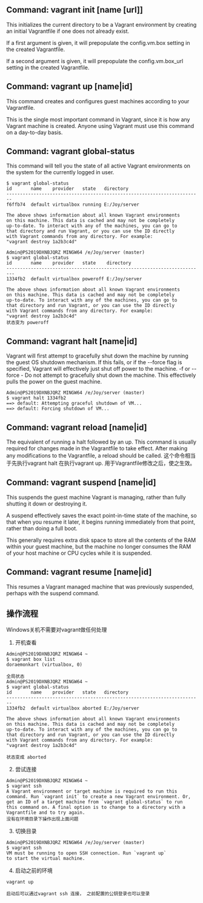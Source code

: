## Command: vagrant init [name [url]]
This initializes the current directory to be a Vagrant environment by creating an initial Vagrantfile if one does not already exist.

If a first argument is given, it will prepopulate the config.vm.box setting in the created Vagrantfile.

If a second argument is given, it will prepopulate the config.vm.box_url setting in the created Vagrantfile.

## Command: vagrant up [name|id]
This command creates and configures guest machines according to your Vagrantfile.

This is the single most important command in Vagrant, since it is how any Vagrant machine is created. Anyone using Vagrant must use this command on a day-to-day basis.


## Command: vagrant global-status
This command will tell you the state of all active Vagrant environments on the system for the currently logged in user.

```shell
$ vagrant global-status
id       name    provider   state   directory
------------------------------------------------------------------------
f6ffb74  default virtualbox running E:/Joy/server

The above shows information about all known Vagrant environments
on this machine. This data is cached and may not be completely
up-to-date. To interact with any of the machines, you can go to
that directory and run Vagrant, or you can use the ID directly
with Vagrant commands from any directory. For example:
"vagrant destroy 1a2b3c4d"

Admin@PS2019DXNBJQRZ MINGW64 /e/Joy/server (master)
$ vagrant global-status
id       name    provider   state    directory
-------------------------------------------------------------------------
1334fb2  default virtualbox poweroff E:/Joy/server

The above shows information about all known Vagrant environments
on this machine. This data is cached and may not be completely
up-to-date. To interact with any of the machines, you can go to
that directory and run Vagrant, or you can use the ID directly
with Vagrant commands from any directory. For example:
"vagrant destroy 1a2b3c4d"
状态变为 poweroff
```

## Command: vagrant halt [name|id]
Vagrant will first attempt to gracefully shut down the machine by running the guest OS shutdown mechanism. If this fails, or if the --force flag is specified, Vagrant will effectively just shut off power to the machine.
-f or --force - Do not attempt to gracefully shut down the machine. This effectively pulls the power on the guest machine.
```shell
Admin@PS2019DXNBJQRZ MINGW64 /e/Joy/server (master)
$ vagrant halt 1334fb2
==> default: Attempting graceful shutdown of VM...
==> default: Forcing shutdown of VM...

```

## Command: vagrant reload [name|id]
The equivalent of running a halt followed by an up.
This command is usually required for changes made in the Vagrantfile to take effect. After making any modifications to the Vagrantfile, a reload should be called.
这个命令相当于先执行vagrant halt 在执行vagrant up. 用于Vagrantfile修改之后，使之生效。


## Command: vagrant suspend [name|id]
This suspends the guest machine Vagrant is managing, rather than fully shutting it down or destroying it.

A suspend effectively saves the exact point-in-time state of the machine, so that when you resume it later, it begins running immediately from that point, rather than doing a full boot.

This generally requires extra disk space to store all the contents of the RAM within your guest machine, but the machine no longer consumes the RAM of your host machine or CPU cycles while it is suspended.

## Command: vagrant resume [name|id]
This resumes a Vagrant managed machine that was previously suspended, perhaps with the suspend command.

## 操作流程
Windows关机不需要对vagrant做任何处理
1. 开机查看
```
Admin@PS2019DXNBJQRZ MINGW64 ~
$ vagrant box list
doraemonkart (virtualbox, 0)

全局状态
Admin@PS2019DXNBJQRZ MINGW64 ~
$ vagrant global-status
id       name    provider   state   directory
------------------------------------------------------------------------
1334fb2  default virtualbox aborted E:/Joy/server

The above shows information about all known Vagrant environments
on this machine. This data is cached and may not be completely
up-to-date. To interact with any of the machines, you can go to
that directory and run Vagrant, or you can use the ID directly
with Vagrant commands from any directory. For example:
"vagrant destroy 1a2b3c4d"

状态变成 aborted
```
2. 尝试连接
```
Admin@PS2019DXNBJQRZ MINGW64 ~
$ vagrant ssh
A Vagrant environment or target machine is required to run this
command. Run `vagrant init` to create a new Vagrant environment. Or,
get an ID of a target machine from `vagrant global-status` to run
this command on. A final option is to change to a directory with a
Vagrantfile and to try again.
没有在环境目录下操作出现上面问题
```
3. 切换目录
```
Admin@PS2019DXNBJQRZ MINGW64 /e/Joy/server (master)
$ vagrant ssh
VM must be running to open SSH connection. Run `vagrant up`
to start the virtual machine.
```
4. 启动之前的环境
```
vagrant up

启动后可以通过vagrant ssh 连接， 之前配置的公钥登录也可以登录
```



